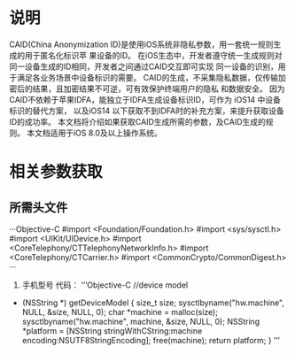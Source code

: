 # 说明
CAID(China Anonymization ID)是使用iOS系统非隐私参数，用一套统一规则生成的用于匿名化标识苹 果设备的ID。
在iOS生态中，开发者遵守统一生成规则对同一设备生成的ID相同，开发者之间通过CAID交互即可实现 同一设备的识别，用于满足各业务场景中设备标识的需要。
CAID的生成，不采集隐私数据，仅传输加密后的结果，且加密结果不可逆，可有效保护终端用户的隐私 和数据安全。
因为CAID不依赖于苹果IDFA，能独立于IDFA生成设备标识ID，可作为 iOS14 中设备标识的替代方案， 以及iOS14 以下获取不到IDFA时的补充方案，来提升获取设备ID的成功率。
本文档将介绍如果获取CAID生成所需的参数，及CAID生成的规则。 本文档适用于iOS 8.0及以上操作系统。

# 相关参数获取
## 所需头文件
···Objective-C
#import <Foundation/Foundation.h>
#import <sys/sysctl.h>
#import <UIKit/UIDevice.h>
#import <CoreTelephony/CTTelephonyNetworkInfo.h> #import <CoreTelephony/CTCarrier.h>
#import <CommonCrypto/CommonDigest.h>
···

1. 手机型号
代码：
‘’‘Objective-C
//device model
+ (NSString *) getDeviceModel {
    size_t size;
sysctlbyname("hw.machine", NULL, &size, NULL, 0);
char *machine = malloc(size);
sysctlbyname("hw.machine", machine, &size, NULL, 0); NSString *platform = [NSString stringWithCString:machine
encoding:NSUTF8StringEncoding];
    free(machine);
    return platform;
}
’‘’
